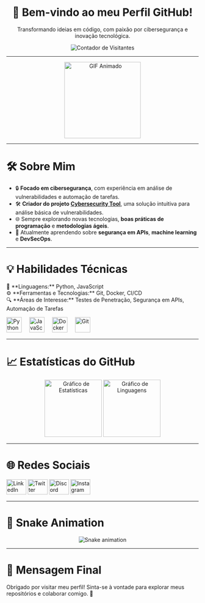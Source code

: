 <div align="center">
  <h1>👋 Bem-vindo ao meu Perfil GitHub!</h1>
  <p>Transformando ideias em código, com paixão por cibersegurança e inovação tecnológica.</p>
  <img src="https://profile-counter.glitch.me/pablodelazari/count.svg?" alt="Contador de Visitantes" />
</div>

---

<div align="center">
  <img height="200" src="https://i.giphy.com/media/v1.Y2lkPTc5MGI3NjExaTNyMHkwdDIydTRqM2NiaXF5bnR6N2Z0N2RjdTRyZDI2aml3bWJvbyZlcD12MV9pbnRlcm5hbF9naWZfYnlfaWQmY3Q9Zw/V4NSR1NG2p0KeJJyr5/giphy.gif" alt="GIF Animado" />
</div>

---

<h1 align="left">🛠️ Sobre Mim</h1>

- 🔒 **Focado em cibersegurança**, com experiência em análise de vulnerabilidades e automação de tarefas.
- 🛠️ **Criador do projeto [Cybersecurity Tool](https://github.com/pablodelazari/cybersecurity_tool)**, uma solução intuitiva para análise básica de vulnerabilidades.
- 🌐 Sempre explorando novas tecnologias, **boas práticas de programação** e **metodologias ágeis**.
- 🌱 Atualmente aprendendo sobre **segurança em APIs**, **machine learning** e **DevSecOps**.

---

<h1 align="left">💡 Habilidades Técnicas</h1>

<p align="left">🐍 **Linguagens:** Python, JavaScript<br>
⚙️ **Ferramentas e Tecnologias:** Git, Docker, CI/CD<br>
🔍 **Áreas de Interesse:** Testes de Penetração, Segurança em APIs, Automação de Tarefas</p>

<div align="left">
  <img src="https://cdn.jsdelivr.net/gh/devicons/devicon/icons/python/python-original.svg" height="40" alt="Python" />
  <img width="12" />
  <img src="https://cdn.jsdelivr.net/gh/devicons/devicon/icons/javascript/javascript-original.svg" height="40" alt="JavaScript" />
  <img width="12" />
  <img src="https://cdn.jsdelivr.net/gh/devicons/devicon/icons/docker/docker-original.svg" height="40" alt="Docker" />
  <img width="12" />
  <img src="https://cdn.jsdelivr.net/gh/devicons/devicon/icons/git/git-original.svg" height="40" alt="Git" />
</div>

---

<h1 align="left">📈 Estatísticas do GitHub</h1>

<div align="center">
  <img src="https://github-readme-stats.vercel.app/api?username=pablodelazari&hide_title=false&hide_rank=false&show_icons=true&include_all_commits=true&count_private=true&disable_animations=false&theme=dracula&locale=en&hide_border=false" height="150" alt="Gráfico de Estatísticas" />
  <img src="https://github-readme-stats.vercel.app/api/top-langs?username=pablodelazari&locale=en&hide_title=false&layout=compact&card_width=320&langs_count=5&theme=dracula&hide_border=false" height="150" alt="Gráfico de Linguagens" />
</div>

---

<h1 align="left">🌐 Redes Sociais</h1>

<div align="left">
  <a href="https://www.linkedin.com/in/seu-linkedin" target="_blank"><img src="https://raw.githubusercontent.com/maurodesouza/profile-readme-generator/master/src/assets/icons/social/linkedin/default.svg" width="52" height="40" alt="LinkedIn" /></a>
  <a href="https://twitter.com/seu-twitter" target="_blank"><img src="https://raw.githubusercontent.com/maurodesouza/profile-readme-generator/master/src/assets/icons/social/twitter/default.svg" width="52" height="40" alt="Twitter" /></a>
  <a href="https://discord.com/users/seu-discord" target="_blank"><img src="https://raw.githubusercontent.com/maurodesouza/profile-readme-generator/master/src/assets/icons/social/discord/default.svg" width="52" height="40" alt="Discord" /></a>
  <a href="https://www.instagram.com/seu-instagram" target="_blank"><img src="https://raw.githubusercontent.com/maurodesouza/profile-readme-generator/master/src/assets/icons/social/instagram/default.svg" width="52" height="40" alt="Instagram" /></a>
</div>

---

<h1 align="left">🐍 Snake Animation</h1>

<div align="center">
  <img src="https://raw.githubusercontent.com/pablodelazari/pablodelazari/output/snake.svg" alt="Snake animation" />
</div>

---

<h1 align="left">🌟 Mensagem Final</h1>

<p align="left">Obrigado por visitar meu perfil! Sinta-se à vontade para explorar meus repositórios e colaborar comigo. 🚀</p>
